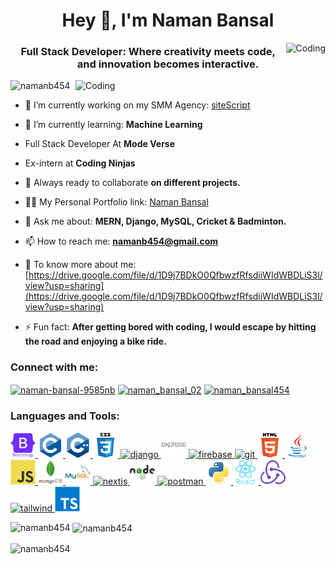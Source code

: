 <h1 align="center">Hey 👋, I'm Naman Bansal</h1>
<img align="right" alt="Coding" src="https://infynno.com/wp-content/uploads/2022/01/infynno-solutions.gif">
<h3 align="center">Full Stack Developer: Where creativity meets code, and innovation becomes interactive.</h3>
<img align="right" alt="Coding" width="400" src="https://so-development.org/wp-content/uploads/2021/11/full-stack-development.gif">

<p align="left"> <img src="https://komarev.com/ghpvc/?username=namanb454&label=Profile%20views&color=0e75b6&style=flat" alt="namanb454" /> </p>

- 🔭 I’m currently working on my SMM Agency: [siteScript](https://www.sitescript.in/)

- 🌱 I’m currently learning: **Machine Learning**

- Full Stack Developer At **Mode Verse**

- Ex-intern at **Coding Ninjas**

- 👯 Always ready to collaborate **on different projects.**

- 👨‍💻 My Personal Portfolio link: [Naman Bansal](https://naman-bansal-portfolio.vercel.app/)

- 💬 Ask me about: **MERN, Django, MySQL, Cricket & Badminton.**

- 📫 How to reach me: **namanb454@gmail.com**

- 📄 To know more about me: [https://drive.google.com/file/d/1D9j7BDkO0QfbwzfRfsdiiWIdWBDLiS3l/view?usp=sharing](https://drive.google.com/file/d/1D9j7BDkO0QfbwzfRfsdiiWIdWBDLiS3l/view?usp=sharing)

- ⚡ Fun fact: **After getting bored with coding, I would escape by hitting the road and enjoying a bike ride.**

<h3 align="left">Connect with me:</h3>
<p align="left">
<a href="https://linkedin.com/in/naman-bansal-9585nb" target="blank"><img align="center" src="https://raw.githubusercontent.com/rahuldkjain/github-profile-readme-generator/master/src/images/icons/Social/linked-in-alt.svg" alt="naman-bansal-9585nb" height="30" width="40" /></a>
<a href="https://instagram.com/naman_bansal_02" target="blank"><img align="center" src="https://raw.githubusercontent.com/rahuldkjain/github-profile-readme-generator/master/src/images/icons/Social/instagram.svg" alt="naman_bansal_02" height="30" width="40" /></a>
<a href="https://www.leetcode.com/naman_bansal454" target="blank"><img align="center" src="https://raw.githubusercontent.com/rahuldkjain/github-profile-readme-generator/master/src/images/icons/Social/leet-code.svg" alt="naman_bansal454" height="30" width="40" /></a>
</p>


<h3 align="left">Languages and Tools:</h3>
<p align="left"> <a href="https://getbootstrap.com" target="_blank" rel="noreferrer"> <img src="https://raw.githubusercontent.com/devicons/devicon/master/icons/bootstrap/bootstrap-plain-wordmark.svg" alt="bootstrap" width="40" height="40"/> </a> <a href="https://www.cprogramming.com/" target="_blank" rel="noreferrer"> <img src="https://raw.githubusercontent.com/devicons/devicon/master/icons/c/c-original.svg" alt="c" width="40" height="40"/> </a> <a href="https://www.w3schools.com/cpp/" target="_blank" rel="noreferrer"> <img src="https://raw.githubusercontent.com/devicons/devicon/master/icons/cplusplus/cplusplus-original.svg" alt="cplusplus" width="40" height="40"/> </a> <a href="https://www.w3schools.com/css/" target="_blank" rel="noreferrer"> <img src="https://raw.githubusercontent.com/devicons/devicon/master/icons/css3/css3-original-wordmark.svg" alt="css3" width="40" height="40"/> </a> <a href="https://www.djangoproject.com/" target="_blank" rel="noreferrer"> <img src="https://cdn.worldvectorlogo.com/logos/django.svg" alt="django" width="40" height="40"/> </a> <a href="https://expressjs.com" target="_blank" rel="noreferrer"> <img src="https://raw.githubusercontent.com/devicons/devicon/master/icons/express/express-original-wordmark.svg" alt="express" width="40" height="40"/> </a> <a href="https://firebase.google.com/" target="_blank" rel="noreferrer"> <img src="https://www.vectorlogo.zone/logos/firebase/firebase-icon.svg" alt="firebase" width="40" height="40"/> </a> <a href="https://git-scm.com/" target="_blank" rel="noreferrer"> <img src="https://www.vectorlogo.zone/logos/git-scm/git-scm-icon.svg" alt="git" width="40" height="40"/> </a> <a href="https://www.w3.org/html/" target="_blank" rel="noreferrer"> <img src="https://raw.githubusercontent.com/devicons/devicon/master/icons/html5/html5-original-wordmark.svg" alt="html5" width="40" height="40"/> </a> <a href="https://www.java.com" target="_blank" rel="noreferrer"> <img src="https://raw.githubusercontent.com/devicons/devicon/master/icons/java/java-original.svg" alt="java" width="40" height="40"/> </a> <a href="https://developer.mozilla.org/en-US/docs/Web/JavaScript" target="_blank" rel="noreferrer"> <img src="https://raw.githubusercontent.com/devicons/devicon/master/icons/javascript/javascript-original.svg" alt="javascript" width="40" height="40"/> </a> <a href="https://www.mongodb.com/" target="_blank" rel="noreferrer"> <img src="https://raw.githubusercontent.com/devicons/devicon/master/icons/mongodb/mongodb-original-wordmark.svg" alt="mongodb" width="40" height="40"/> </a> <a href="https://www.mysql.com/" target="_blank" rel="noreferrer"> <img src="https://raw.githubusercontent.com/devicons/devicon/master/icons/mysql/mysql-original-wordmark.svg" alt="mysql" width="40" height="40"/> </a> <a href="https://nextjs.org/" target="_blank" rel="noreferrer"> <img src="https://cdn.worldvectorlogo.com/logos/nextjs-2.svg" alt="nextjs" width="40" height="40"/> </a> <a href="https://nodejs.org" target="_blank" rel="noreferrer"> <img src="https://raw.githubusercontent.com/devicons/devicon/master/icons/nodejs/nodejs-original-wordmark.svg" alt="nodejs" width="40" height="40"/> </a> <a href="https://postman.com" target="_blank" rel="noreferrer"> <img src="https://www.vectorlogo.zone/logos/getpostman/getpostman-icon.svg" alt="postman" width="40" height="40"/> </a> <a href="https://www.python.org" target="_blank" rel="noreferrer"> <img src="https://raw.githubusercontent.com/devicons/devicon/master/icons/python/python-original.svg" alt="python" width="40" height="40"/> </a> <a href="https://reactjs.org/" target="_blank" rel="noreferrer"> <img src="https://raw.githubusercontent.com/devicons/devicon/master/icons/react/react-original-wordmark.svg" alt="react" width="40" height="40"/> </a> <a href="https://redux.js.org" target="_blank" rel="noreferrer"> <img src="https://raw.githubusercontent.com/devicons/devicon/master/icons/redux/redux-original.svg" alt="redux" width="40" height="40"/> </a> <a href="https://tailwindcss.com/" target="_blank" rel="noreferrer"> <img src="https://www.vectorlogo.zone/logos/tailwindcss/tailwindcss-icon.svg" alt="tailwind" width="40" height="40"/> </a> <a href="https://www.typescriptlang.org/" target="_blank" rel="noreferrer"> <img src="https://raw.githubusercontent.com/devicons/devicon/master/icons/typescript/typescript-original.svg" alt="typescript" width="40" height="40"/> </a> </p>

<p><img align="left" src="https://github-readme-stats.vercel.app/api/top-langs?username=namanb454&show_icons=true&locale=en&layout=compact" alt="namanb454" /></p>

<p>&nbsp;<img align="center" src="https://github-readme-stats.vercel.app/api?username=namanb454&show_icons=true&locale=en" alt="namanb454" /></p>

<p><img align="center" src="https://github-readme-streak-stats.herokuapp.com/?user=namanb454&" alt="namanb454" /></p>
